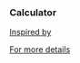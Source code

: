 ### Calculator

[Inspired by](https://github.com/search?q=byndyusoft+calculator&type=Repositories)

[For more details](https://www.rhyscitlema.com/algorithms/expression-parsing-algorithm)
